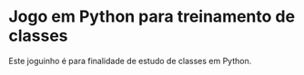 # Jogo em Python para treinamento de classes

Este joguinho é para finalidade de estudo de classes em  Python.
